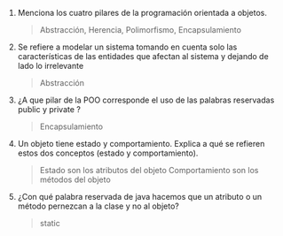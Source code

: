 1. Menciona los cuatro pilares de la programación orientada a objetos.
    > Abstracción, Herencia, Polimorfismo, Encapsulamiento

1. Se refiere a modelar un sistema tomando en cuenta solo las características de las entidades que afectan al sistema y dejando de lado lo irrelevante
    > Abstracción

1. ¿A que pilar de la POO corresponde el uso de las palabras reservadas public y private ?
    > Encapsulamiento

1. Un objeto tiene estado y comportamiento. Explica a qué se refieren estos dos conceptos (estado y comportamiento).
    > Estado son los atributos del objeto
    > Comportamiento son los métodos del objeto                                                                                                                   

1. ¿Con qué palabra reservada de java hacemos que un atributo o un método pernezcan a la clase y no al objeto?
    > static 

